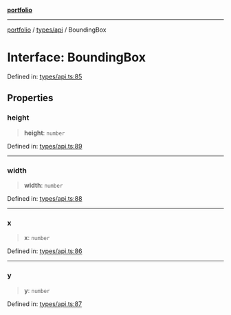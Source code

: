 [**portfolio**](../../../README.md)

***

[portfolio](../../../modules.md) / [types/api](../README.md) / BoundingBox

# Interface: BoundingBox

Defined in: [types/api.ts:85](https://github.com/tnorlund/Portfolio/blob/10c50230b35e93b88f3d61ad61bb674053ad5ef8/portfolio/types/api.ts#L85)

## Properties

### height

> **height**: `number`

Defined in: [types/api.ts:89](https://github.com/tnorlund/Portfolio/blob/10c50230b35e93b88f3d61ad61bb674053ad5ef8/portfolio/types/api.ts#L89)

***

### width

> **width**: `number`

Defined in: [types/api.ts:88](https://github.com/tnorlund/Portfolio/blob/10c50230b35e93b88f3d61ad61bb674053ad5ef8/portfolio/types/api.ts#L88)

***

### x

> **x**: `number`

Defined in: [types/api.ts:86](https://github.com/tnorlund/Portfolio/blob/10c50230b35e93b88f3d61ad61bb674053ad5ef8/portfolio/types/api.ts#L86)

***

### y

> **y**: `number`

Defined in: [types/api.ts:87](https://github.com/tnorlund/Portfolio/blob/10c50230b35e93b88f3d61ad61bb674053ad5ef8/portfolio/types/api.ts#L87)
